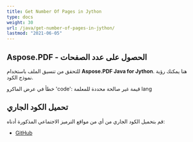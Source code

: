 ```yaml
---
title: Get Number Of Pages in Jython
type: docs
weight: 30
url: /java/get-number-of-pages-in-jython/
lastmod: "2021-06-05"
---
```


## Aspose.PDF - الحصول على عدد الصفحات

للتحقق من تنسيق الملف باستخدام **Aspose.PDF Java for Jython**. هنا يمكنك رؤية نموذج الكود.

خطأ في عرض الماكرو 'code': قيمة غير صالحة محددة للمعلمة lang

## تحميل الكود الجاري

قم بتحميل الكود الجاري من أي من مواقع الترميز الاجتماعي المذكورة أدناه:

- [GitHub](https://github.com/aspose-pdf/Aspose.PDF-for-Java/releases)